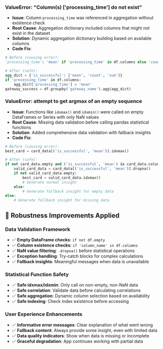 ### **ValueError: "Column(s) ['processing_time'] do not exist"**
- **Issue**: Column `processing_time` was referenced in aggregation without existence check
- **Root Cause**: Aggregation dictionary included columns that might not exist in the dataset
- **Solution**: Dynamic aggregation dictionary building based on available columns
- **Code Fix**:
```python
# Before (causing error):
'processing_time': 'mean' if 'processing_time' in df.columns else 'count'

# After (safe):
agg_dict = {'is_successful': ['mean', 'count', 'sum']}
if 'processing_time' in df.columns:
    agg_dict['processing_time'] = 'mean'
gateway_success = df.groupby('gateway_name').agg(agg_dict)
```

### **ValueError: attempt to get argmax of an empty sequence**
- **Issue**: Functions like `idxmax()` and `idxmin()` were called on empty DataFrames or Series with only NaN values
- **Root Cause**: Missing data validation before calling pandas statistical functions
- **Solution**: Added comprehensive data validation with fallback insights
- **Code Fix**:
```python
# Before (causing error):
best_card = card_data[('is_successful', 'mean')].idxmax()

# After (safe):
if not card_data.empty and ('is_successful', 'mean') in card_data.columns:
    valid_card_data = card_data[('is_successful', 'mean')].dropna()
    if not valid_card_data.empty:
        best_card = valid_card_data.idxmax()
        # Generate normal insight
    else:
        # Generate fallback insight for empty data
else:
    # Generate fallback insight for missing data
```

## 🔧 **Robustness Improvements Applied**

### **Data Validation Framework**
- ✅ **Empty DataFrame checks**: `if not df.empty`
- ✅ **Column existence checks**: `if 'column_name' in df.columns`
- ✅ **NaN value filtering**: `.dropna()` before statistical operations
- ✅ **Exception handling**: Try-catch blocks for complex calculations
- ✅ **Fallback insights**: Meaningful messages when data is unavailable

### **Statistical Function Safety**
- ✅ **Safe idxmax/idxmin**: Only call on non-empty, non-NaN data
- ✅ **Safe correlation**: Validate data before calculating correlations
- ✅ **Safe aggregation**: Dynamic column selection based on availability
- ✅ **Safe indexing**: Check index existence before accessing

### **User Experience Enhancements**
- ✅ **Informative error messages**: Clear explanation of what went wrong
- ✅ **Fallback content**: Always provide some insight, even with limited data
- ✅ **Data quality indicators**: Show when data is missing or incomplete
- ✅ **Graceful degradation**: App continues working with partial data
